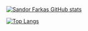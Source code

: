 [![Sandor Farkas GitHub stats](https://github-readme-stats.vercel.app/api?username=sandorfarkas&theme=gruvbox)](https://github.com/anuraghazra/github-readme-stats)

[![Top Langs](https://github-readme-stats.vercel.app/api/top-langs/?username=sandorfarkas&theme=gruvbox)](https://github.com/anuraghazra/github-readme-stats)
